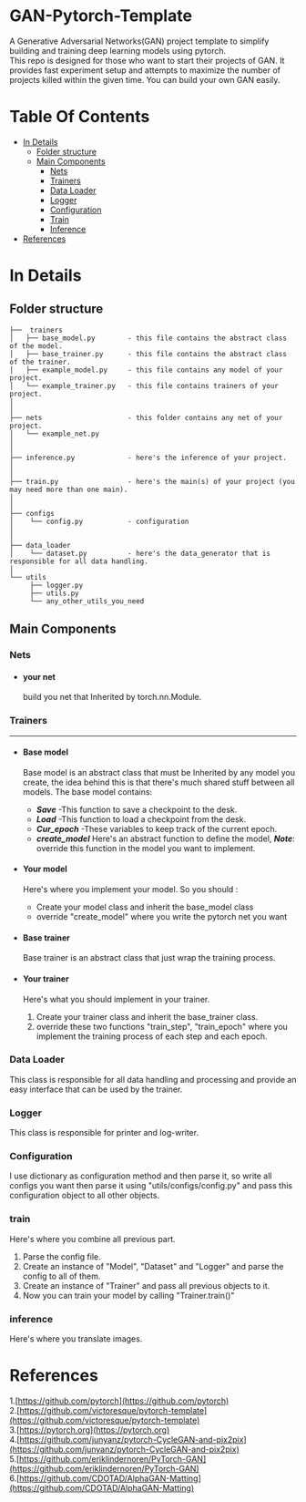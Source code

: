 # GAN-Pytorch-Template
A Generative Adversarial Networks(GAN) project template to simplify building and training deep learning models using pytorch.  
This repo is designed for those who want to start their projects of GAN. It provides fast experiment setup and attempts to maximize the number of projects killed within the given time. You can build your own GAN easily.

# Table Of Contents

-  [In Details](#in-details)
    -  [Folder structure](#folder-structure)
    -  [ Main Components](#main-components)
        -  [Nets](#nets)
        -  [Trainers](#trainers)
        -  [Data Loader](#data-loader)
        -  [Logger](#logger)
        -  [Configuration](#configuration)
        -  [Train](#train)
        -  [Inference](#inference)
 -  [References](#references)


# In Details

Folder structure
--------------

```
├──  trainers
│   ├── base_model.py        - this file contains the abstract class of the model.
│   ├── base_trainer.py      - this file contains the abstract class of the trainer.
│   ├── example_model.py     - this file contains any model of your project.
│   └── example_trainer.py   - this file contains trainers of your project.
│
│
├── nets                     - this folder contains any net of your project.
│   └── example_net.py
│
│
├── inference.py             - here's the inference of your project.
│   
│   
├── train.py                 - here's the main(s) of your project (you may need more than one main).
│    
│  
├── configs
│    └── config.py           - configuration
│  
│  
├── data_loader  
│    └── dataset.py          - here's the data_generator that is responsible for all data handling.
│ 
└── utils
     ├── logger.py
     ├── utils.py
     └── any_other_utils_you_need

```


## Main Components

### Nets
- #### **your net**
	build you net that Inherited by torch.nn.Module.

### Trainers
--------------
- #### **Base model**
    
    Base model is an abstract class that must be Inherited by any model you create, the idea behind this is that there's much shared stuff between all models.
    The base model contains:
    - ***Save*** -This function to save a checkpoint to the desk. 
    - ***Load*** -This function to load a checkpoint from the desk.
    - ***Cur_epoch*** -These variables to keep track of the current epoch.
    - ***create_model*** Here's an abstract function to define the model, ***Note***: override this function in the model you want to implement.

- #### **Your model**
    Here's where you implement your model.
    So you should :
    - Create your model class and inherit the base_model class
    - override "create_model" where you write the pytorch net you want

- #### **Base trainer**
    Base trainer is an abstract class that just wrap the training process.
    
- #### **Your trainer**
     Here's what you should implement in your trainer.
    1. Create your trainer class and inherit the base_trainer class.
    2. override these two functions "train_step", "train_epoch" where you implement the training process of each step and each epoch.

### Data Loader
This class is responsible for all data handling and processing and provide an easy interface that can be used by the trainer.

### Logger
This class is responsible for printer and log-writer.


### Configuration
I use dictionary as configuration method and then parse it, so write all configs you want then parse it using "utils/configs/config.py" and pass this configuration object to all other objects.

### train
Here's where you combine all previous part.
1. Parse the config file.
2. Create an instance of "Model", "Dataset" and "Logger" and parse the config to all of them.
3. Create an instance of "Trainer" and pass all previous objects to it.
4. Now you can train your model by calling "Trainer.train()"

### inference
Here's where you translate images.

# References
1.[https://github.com/pytorch](https://github.com/pytorch)  
2.[https://github.com/victoresque/pytorch-template](https://github.com/victoresque/pytorch-template)  
3.[https://pytorch.org](https://pytorch.org)  
4.[https://github.com/junyanz/pytorch-CycleGAN-and-pix2pix](https://github.com/junyanz/pytorch-CycleGAN-and-pix2pix)  
5.[https://github.com/eriklindernoren/PyTorch-GAN](https://github.com/eriklindernoren/PyTorch-GAN)  
6.[https://github.com/CDOTAD/AlphaGAN-Matting](https://github.com/CDOTAD/AlphaGAN-Matting)  

